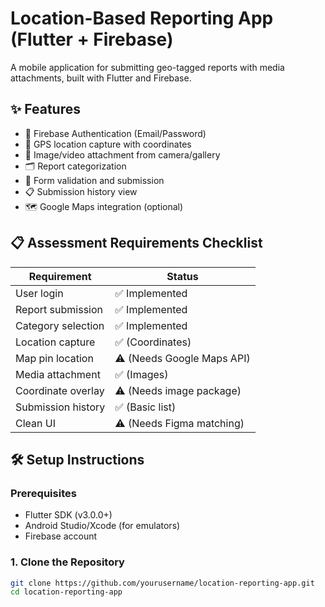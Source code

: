 # Location-Based Reporting App (Flutter + Firebase)

A mobile application for submitting geo-tagged reports with media attachments, built with Flutter and Firebase.

## ✨ Features
- 🔐 Firebase Authentication (Email/Password)
- 📍 GPS location capture with coordinates
- 📸 Image/video attachment from camera/gallery
- 🗂️ Report categorization
- 📝 Form validation and submission
- 📋 Submission history view
- 🗺️ Google Maps integration (optional)

## 📋 Assessment Requirements Checklist
| Requirement | Status |
|-------------|--------|
| User login | ✅ Implemented |
| Report submission | ✅ Implemented |
| Category selection | ✅ Implemented |
| Location capture | ✅ (Coordinates) |
| Map pin location | ⚠️ (Needs Google Maps API) |
| Media attachment | ✅ (Images) |
| Coordinate overlay | ⚠️ (Needs image package) |
| Submission history | ✅ (Basic list) |
| Clean UI | ⚠️ (Needs Figma matching) |

## 🛠️ Setup Instructions

### Prerequisites
- Flutter SDK (v3.0.0+)
- Android Studio/Xcode (for emulators)
- Firebase account

### 1. Clone the Repository
```bash
git clone https://github.com/yourusername/location-reporting-app.git
cd location-reporting-app
